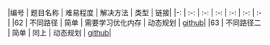 |编号 | 题目名称 | 难易程度 | 解决方法 | 类型 | 链接|
|-: | :-: | :-: | :-: | :-: | :-: | :-|
|62 | 不同路径 | 简单 | 需要学习优化内存 | 动态规划 | [github](动态规划/62.不同路径.md)|
|63 | 不同路径二 | 简单 | 同上 | 动态规划 | [github](./动态规划/63.不同路径二.md)|
